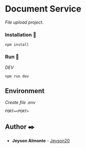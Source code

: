 # Document Service

_File upload project._

### Installation 🔧

```
npm install
```

### Run 🔧

_DEV_
```
npm run dev
```
## Environment

_Create file .env_

```
PORT=<PORT>
```

## Author ✒️

* **Jeyson Almonte**  - [Jeyson20](https://github.com/Jeyson20)